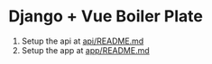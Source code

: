 # Django + Vue Boiler Plate

1. Setup the api at [api/README.md](api/README.md)
2. Setup the app at [app/README.md](app/README.md)
